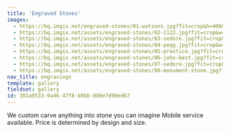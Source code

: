 ```yaml
---
title: 'Engraved Stones'
images:
  - https://bq.imgix.net/engraved-stones/01-watsons.jpg?fit=crop&h=400&w=400&auto=enhance" srcset="https://bq.imgix.net/engraved-stones/01-watsons.jpg?fit=crop&h=400&w=400&auto=enhance&dpr=1 1x, https://bq.imgix.net/engraved-stones/01-watsons.jpg?fit=crop&h=400&w=400&auto=enhance&dpr=2 2x, https://bq.imgix.net/engraved-stones/01-watsons.jpg?fit=crop&h=400&w=400&auto=enhance&dpr=3 3x
  - https://bq.imgix.net/assets/engraved-stones/02-1122.jpg?fit=crop&w=300&h=300&q=75&s=3ecd844e783d0064177d87cc1f144327
  - https://bq.imgix.net/assets/engraved-stones/03-sedore.jpg?fit=crop&w=300&h=300&q=75&s=bbb716f47d657aa89cda511e4d215f46
  - https://bq.imgix.net/assets/engraved-stones/04-pegg.jpg?fit=crop&w=300&h=300&q=75&s=adc04ba7ecc5843e78ae1eb9525e43a3
  - https://bq.imgix.net/assets/engraved-stones/05-prentice.jpg?fit=crop&w=300&h=300&q=75&s=0d449ff6f89389c5871e523c9e9de40e
  - https://bq.imgix.net/assets/engraved-stones/06-john-best.jpg?fit=crop&w=300&h=300&q=75&s=c59fd8519c2dca0f3dd3818ea82e5846
  - https://bq.imgix.net/assets/engraved-stones/07-sedore.jpg?fit=crop&w=300&h=300&q=75&s=5645d38d8885e89751fb98a9361c676f
  - https://bq.imgix.net/assets/engraved-stones/08-monument-stone.jpg?fit=crop&w=300&h=300&q=75&s=ecf750c074b35d79c536238280e3b4fb
nav_title: engravings
template: gallery
fieldset: gallery
id: 381a0533-9a46-47f8-b9bb-889e7d99ed67
---
```

We custom carve anything into stone you can imagine
Mobile service available. Price is determined by design and size.
